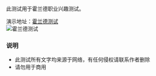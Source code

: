 此测试用于霍兰德职业兴趣测试。  
  
演示地址：[霍兰德测试](http://sds.clayidols.com)  
![霍兰德测试](http://sds.clayidols.com/sds.png)  
  
### 说明
+ 此测试所有文字均来源于网络，有任何侵权请联系作者删除
+ 请勿用于商用
